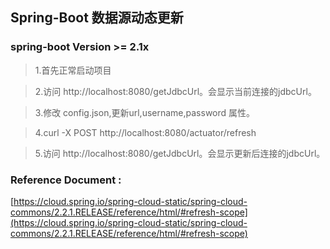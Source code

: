 ## Spring-Boot 数据源动态更新


### spring-boot Version  >= 2.1x


>1.首先正常启动项目

>2.访问 http://localhost:8080/getJdbcUrl。会显示当前连接的jdbcUrl。

>3.修改 config.json,更新url,username,password 属性。

>4.curl -X POST http://localhost:8080/actuator/refresh

>5.访问 http://localhost:8080/getJdbcUrl。会显示更新后连接的jdbcUrl。


### Reference Document :

[https://cloud.spring.io/spring-cloud-static/spring-cloud-commons/2.2.1.RELEASE/reference/html/#refresh-scope](https://cloud.spring.io/spring-cloud-static/spring-cloud-commons/2.2.1.RELEASE/reference/html/#refresh-scope)

